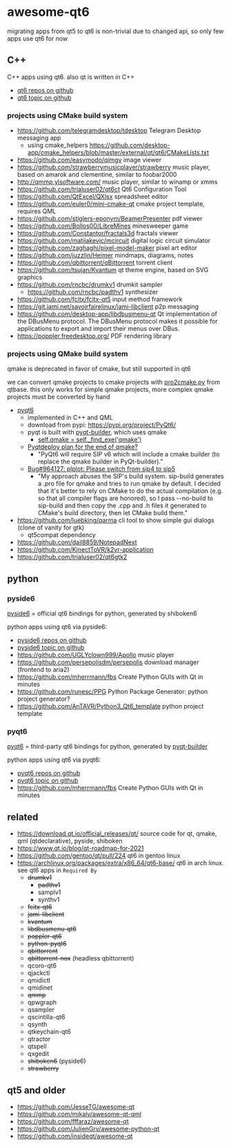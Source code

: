 # awesome-qt6

migrating apps from qt5 to qt6 is non-trivial due to changed api, so only few apps use qt6 for now

## C++

C++ apps using qt6. also qt is written in C++

* [qt6 repos on github](https://github.com/search?q=qt6&type=Repositories)
* [qt6 topic on github](https://github.com/topics/qt6)

### projects using CMake build system

* https://github.com/telegramdesktop/tdesktop Telegram Desktop messaging app
  * using cmake_helpers https://github.com/desktop-app/cmake_helpers/blob/master/external/qt/qt6/CMakeLists.txt
* https://github.com/easymodo/qimgv image viewer
* https://github.com/strawberrymusicplayer/strawberry music player, based on amarok and clementine, similar to foobar2000
* http://qmmp.ylsoftware.com/ music player, similar to winamp or xmms
* https://github.com/trialuser02/qt6ct Qt6 Configuration Tool
* https://github.com/QtExcel/QXlsx spreadsheet editor
* https://github.com/euler0/mini-cmake-qt cmake project template, requires QML
* https://github.com/stiglers-eponym/BeamerPresenter pdf viewer
* https://github.com/Bollos00/LibreMines minesweeper game
* https://github.com/Constantor/fractals3d fractals viewer
* https://github.com/matijakevic/mcircuit digital logic circuit simulator
* https://github.com/zaghaghi/pixel-model-maker pixel art editor
* https://github.com/juzzlin/Heimer mindmaps, diagrams, notes
* https://github.com/qbittorrent/qBittorrent torrent client
* https://github.com/tsujan/Kvantum qt theme engine, based on SVG graphics
* https://github.com/rncbc/drumkv1 drumkit sampler
  * https://github.com/rncbc/padthv1 synthesizer
* https://github.com/fcitx/fcitx-qt5 input method framework
* https://git.jami.net/savoirfairelinux/jami-libclient p2p messaging
* https://github.com/desktop-app/libdbusmenu-qt Qt implementation of the DBusMenu protocol. The DBusMenu protocol makes it possible for applications to export and import their menus over DBus.
* https://poppler.freedesktop.org/ PDF rendering library

### projects using QMake build system

qmake is deprecated in favor of cmake, but still supported in qt6

we can convert qmake projects to cmake projects with [pro2cmake.py](https://code.qt.io/cgit/qt/qtbase.git/tree/util/cmake/pro2cmake.py) from qtbase.
this only works for simple qmake projects, more complex qmake projects must be converted by hand

* [pyqt6](https://www.riverbankcomputing.com/software/pyqt)
  * implemented in C++ and QML
  * download from pypi: https://pypi.org/project/PyQt6/
  * pyqt is built with [pyqt-builder](https://www.riverbankcomputing.com/software/pyqt-builder/), which uses qmake
    * [self.qmake = self._find_exe('qmake')](https://www.riverbankcomputing.com/hg/PyQt-builder/file/tip/pyqtbuild/builder.py#l65)
  * [Pyqtdeploy plan for the end of qmake?](https://www.riverbankcomputing.com/pipermail/pyqt/2020-April/042834.html)
    * "PyQt6 will require SIP v6 which will include a cmake builder (to replace 
      the qmake builder in PyQt-builder)."
  * [Bug#964127: plplot: Please switch from sip4 to sip5](https://www.mail-archive.com/search?l=debian-bugs-dist@lists.debian.org&q=subject:%22Bug%23964127%5C%3A+plplot%5C%3A+Please+switch+from+sip4+to+sip5%22&o=newest&f=1)
    * "My approach abuses the SIP's build system. sip-build generates a .pro file
      for qmake and tries to run qmake by default. I decided that it's better to
      rely on CMake to do the actual compilation (e.g. so that all compiler flags
      are honored), so I pass --no-build to sip-build and then copy the .cpp and
      .h files it generated to CMake's build directory, then let CMake build them."
* https://github.com/luebking/qarma cli tool to show simple gui dialogs (clone of vanity for gtk)
  * qt5compat dependency
* https://github.com/dail8859/NotepadNext
* https://github.com/KinectToVR/k2vr-application
* https://github.com/trialuser02/qt6gtk2

## python

### pyside6

[pyside6](https://download.qt.io/official_releases/QtForPython/pyside6/) = official qt6 bindings for python, generated by shiboken6

python apps using qt6 via pyside6:

* [pyside6 repos on github](https://github.com/search?q=pyside6&type=Repositories)
* [pyside6 topic on github](https://github.com/topics/pyside6)
* https://github.com/UGLYclown999/Apollo music player
* https://github.com/persepolisdm/persepolis download manager (frontend to aria2)
* https://github.com/mherrmann/fbs Create Python GUIs with Qt in minutes
* https://github.com/runesc/PPG Python Package Generator: python project generator?
* https://github.com/AnTAVR/Python3_Qt6_template python project template

### pyqt6

[pyqt6](https://www.riverbankcomputing.com/software/pyqt) = third-party qt6 bindings for python, generated by [pyqt-builder](https://www.riverbankcomputing.com/software/pyqt-builder/)

python apps using qt6 via pyqt6:

* [pyqt6 repos on github](https://github.com/search?q=pyqt6&type=Repositories)
* [pyqt6 topic on github](https://github.com/topics/pyqt6)
* https://github.com/mherrmann/fbs Create Python GUIs with Qt in minutes

## related

* https://download.qt.io/official_releases/qt/ source code for qt, qmake, qml (qtdeclarative), pyside, shiboken
* https://www.qt.io/blog/qt-roadmap-for-2021
* https://github.com/gentoo/qt/pull/224 qt6 in gentoo linux
* https://archlinux.org/packages/extra/x86_64/qt6-base/ qt6 in arch linux. see qt6 apps in `Required By`
  * ~~drumkv1~~
    * ~~padthv1~~
    * samplv1
    * synthv1
  * ~~fcitx-qt6~~
  * ~~jami-libclient~~
  * ~~kvantum~~
  * ~~libdbusmenu-qt6~~
  * ~~poppler-qt6~~
  * ~~python-pyqt6~~
  * ~~qbittorrent~~
  * ~~qbittorrent-nox~~ (headless qbittorrent)
  * qcoro-qt6
  * qjackctl
  * qmidictl
  * qmidinet
  * ~~qmmp~~
  * qpwgraph
  * qsampler
  * qscintilla-qt6
  * qsynth
  * qtkeychain-qt6
  * qtractor
  * qtspell
  * qxgedit
  * ~~shiboken6~~ (pyside6)
  * ~~strawberry~~

## qt5 and older

* https://github.com/JesseTG/awesome-qt
* https://github.com/mikalv/awesome-qt-qml
* https://github.com/fffaraz/awesome-qt
* https://github.com/JulienGrv/awesome-python-qt
* https://github.com/insideqt/awesome-qt
